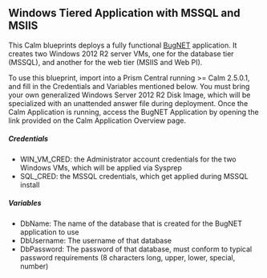 ## Windows Tiered Application with MSSQL and MSIIS
This Calm blueprints deploys a fully functional [BugNET](https://github.com/dubeaud/bugnet) application.  It creates two Windows 2012 R2 server VMs, one for the database tier (MSSQL), and another for the web tier (MSIIS and Web PI).

To use this blueprint, import into a Prism Central running >= Calm 2.5.0.1, and fill in the Credentials and Variables mentioned below.  You must bring your own generalized Windows Server 2012 R2 Disk Image, which will be specialized with an unattended answer file during deployment.  Once the Calm Application is running, access the BugNET Application by opening the link provided on the Calm Application Overview page.

##### Credentials
* WIN_VM_CRED: the Administrator account credentials for the two Windows VMs, which will be applied via Sysprep
* SQL_CRED: the MSSQL credentials, which get applied during MSSQL install

##### Variables
* DbName: The name of the database that is created for the BugNET application to use
* DbUsername: The username of that database
* DbPassword: The password of that database, must conform to typical password requirements (8 characters long, upper, lower, special, number)
